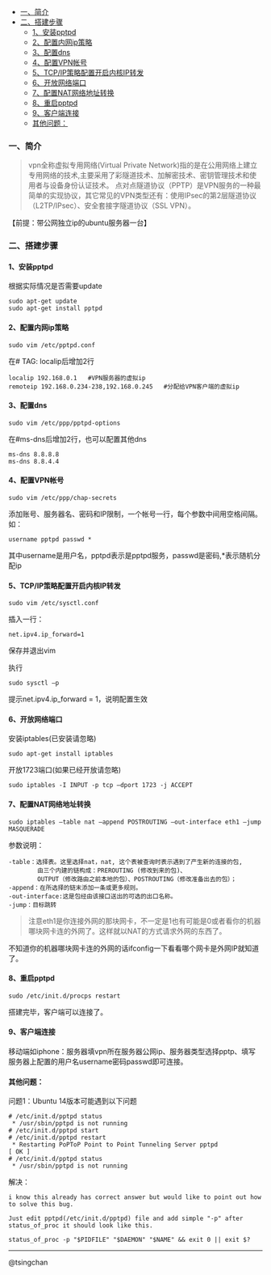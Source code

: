 <!-- TOC -->

- [一、简介](#一简介)
- [二、搭建步骤](#二搭建步骤)
    - [1、安装pptpd](#1安装pptpd)
    - [2、配置内网ip策略](#2配置内网ip策略)
    - [3、配置dns](#3配置dns)
    - [4、配置VPN帐号](#4配置vpn帐号)
    - [5、TCP/IP策略配置开启内核IP转发](#5tcpip策略配置开启内核ip转发)
    - [6、开放网络端口](#6开放网络端口)
    - [7、配置NAT网络地址转换](#7配置nat网络地址转换)
    - [8、重启pptpd](#8重启pptpd)
    - [9、客户端连接](#9客户端连接)
    - [其他问题：](#其他问题)

<!-- /TOC -->
### 一、简介 ###
> vpn全称虚拟专用网络(Virtual Private Network)指的是在公用网络上建立专用网络的技术,主要采用了彩隧道技术、加解密技术、密钥管理技术和使用者与设备身份认证技术。
> 点对点隧道协议（PPTP）是VPN服务的一种最简单的实现协议，其它常见的VPN类型还有：使用IPsec的第2层隧道协议（L2TP/IPsec）、安全套接字隧道协议（SSL VPN）。


【前提：带公网独立ip的ubuntu服务器一台】

### 二、搭建步骤 ###
#### 1、安装pptpd ####
根据实际情况是否需要update

	sudo apt-get update 
	sudo apt-get install pptpd

#### 2、配置内网ip策略 ####

	sudo vim /etc/pptpd.conf

在# TAG: localip后增加2行

	localip 192.168.0.1   #VPN服务器的虚拟ip
	remoteip 192.168.0.234-238,192.168.0.245   #分配给VPN客户端的虚拟ip

#### 3、配置dns ####
	
	sudo vim /etc/ppp/pptpd-options

在#ms-dns后增加2行，也可以配置其他dns

	ms-dns 8.8.8.8
	ms-dns 8.8.4.4

#### 4、配置VPN帐号 ####

	sudo vim /etc/ppp/chap-secrets

添加账号、服务器名、密码和IP限制，一个帐号一行，每个参数中间用空格间隔。如：

	username pptpd passwd *

其中username是用户名，pptpd表示是pptpd服务，passwd是密码,*表示随机分配ip


#### 5、TCP/IP策略配置开启内核IP转发 ####

	sudo vim /etc/sysctl.conf

插入一行：

	net.ipv4.ip_forward=1

保存并退出vim

执行

	sudo sysctl –p

提示net.ipv4.ip_forward = 1，说明配置生效

#### 6、开放网络端口 ####
安装iptables(已安装请忽略)

	sudo apt-get install iptables

开放1723端口(如果已经开放请忽略)

	sudo iptables -I INPUT -p tcp –dport 1723 -j ACCEPT


#### 7、配置NAT网络地址转换 ####

	sudo iptables –table nat –append POSTROUTING –out-interface eth1 –jump MASQUERADE

参数说明：

	-table：选择表。这里选择nat，nat, 这个表被查询时表示遇到了产生新的连接的包,
			由三个内建的链构成：PREROUTING (修改到来的包)、
			OUTPUT（修改路由之前本地的包）、POSTROUTING（修改准备出去的包）；
	-append：在所选择的链末添加一条或更多规则。
	-out-interface:这是包经由该接口送出的可选的出口名称。
	-jump：目标跳转 


> 注意eth1是你连接外网的那块网卡，不一定是1也有可能是0或者看你的机器哪块网卡连的外网了。这样就以NAT的方式请求外网的东西了。

不知道你的机器哪块网卡连的外网的话ifconfig一下看看哪个网卡是外网IP就知道了。

#### 8、重启pptpd ####

	sudo /etc/init.d/procps restart

搭建完毕，客户端可以连接了。

#### 9、客户端连接 ####
移动端如iphone：服务器填vpn所在服务器公网ip、服务器类型选择pptp、填写服务器上配置的用户名username密码passwd即可连接。


#### 其他问题： ####

问题1：Ubuntu 14版本可能遇到以下问题

	# /etc/init.d/pptpd status
	 * /usr/sbin/pptpd is not running
	# /etc/init.d/pptpd start
	# /etc/init.d/pptpd restart
	 * Restarting PoPToP Point to Point Tunneling Server pptpd                 [ OK ]
	# /etc/init.d/pptpd status
	 * /usr/sbin/pptpd is not running
 
解决：

	i know this already has correct answer but would like to point out how to solve this bug.
	
	Just edit pptpd(/etc/init.d/pptpd) file and add simple "-p" after status_of_proc it should look like this.
	
	status_of_proc -p "$PIDFILE" "$DAEMON" "$NAME" && exit 0 || exit $?


----
@tsingchan    